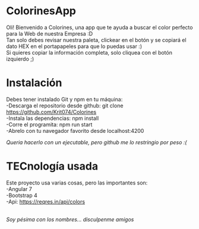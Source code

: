 # ColorinesApp

Oli! Bienvenido a Colorines, una app que te ayuda a buscar el color perfecto para la Web de nuestra Empresa :D<br>
Tan solo debes revisar nuestra paleta, clickear en el botón y se copiará el dato HEX en el portapapeles para que lo puedas usar :)<br>
Si quieres copiar la información completa, solo cliquea con el botón izquierdo ;)

# Instalación

Debes tener instalado Git y npm en tu máquina:<br>
-Descarga el repositorio desde github: git clone https://github.com/Krit074/Colorines<br>
-Instala las dependencias: npm install<br>
-Corre el programita: npm run start<br>
-Abrelo con tu navegador favorito desde localhost:4200<br>

*Queria hacerlo con un ejecutable, pero github me lo restringio por peso :(*

# TECnología usada

Este proyecto usa varias cosas, pero las importantes son:<br>
-Angular 7<br>
-Bootstrap 4<br>
-Api: https://reqres.in/api/colors<br><br>

*Soy pésima con los nombres... disculpenme amigos*
# 
